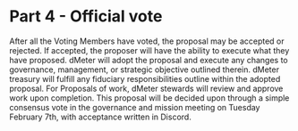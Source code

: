 # Part 4 - Official vote

After all the Voting Members have voted, the proposal may be accepted or rejected. If accepted, the proposer will have the ability to execute what they have proposed. dMeter will adopt the proposal and execute any changes to governance, management, or strategic objective outlined therein. dMeter treasury will fulfill any fiduciary responsibilities outline within the adopted proposal. For Proposals of work, dMeter stewards will review and approve work upon completion. This proposal will be decided upon through a simple consensus vote in the governance and mission meeting on Tuesday February 7th, with acceptance written in Discord.

